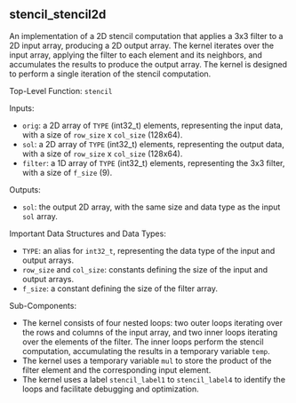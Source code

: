 ## stencil_stencil2d

An implementation of a 2D stencil computation that applies a 3x3 filter to a 2D input array, producing a 2D output array. The kernel iterates over the input array, applying the filter to each element and its neighbors, and accumulates the results to produce the output array. The kernel is designed to perform a single iteration of the stencil computation.

Top-Level Function: `stencil`

Inputs:

- `orig`: a 2D array of `TYPE` (int32_t) elements, representing the input data, with a size of `row_size` x `col_size` (128x64).
- `sol`: a 2D array of `TYPE` (int32_t) elements, representing the output data, with a size of `row_size` x `col_size` (128x64).
- `filter`: a 1D array of `TYPE` (int32_t) elements, representing the 3x3 filter, with a size of `f_size` (9).

Outputs:

- `sol`: the output 2D array, with the same size and data type as the input `sol` array.

Important Data Structures and Data Types:

- `TYPE`: an alias for `int32_t`, representing the data type of the input and output arrays.
- `row_size` and `col_size`: constants defining the size of the input and output arrays.
- `f_size`: a constant defining the size of the filter array.

Sub-Components:

- The kernel consists of four nested loops: two outer loops iterating over the rows and columns of the input array, and two inner loops iterating over the elements of the filter. The inner loops perform the stencil computation, accumulating the results in a temporary variable `temp`.
- The kernel uses a temporary variable `mul` to store the product of the filter element and the corresponding input element.
- The kernel uses a label `stencil_label1` to `stencil_label4` to identify the loops and facilitate debugging and optimization.